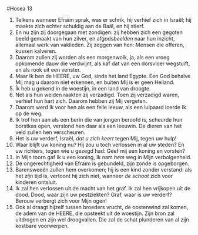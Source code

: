 #Hosea 13
1. Telkens wanneer Efraïm sprak, was er schrik, hij verhief zich in Israël; hij maakte zich echter schuldig aan de Baäl, en hij stierf. 
2. En nu zijn zij doorgegaan met zondigen: zij hebben zich een gegoten beeld gemaakt van hun zilver, en afgods*beelden* naar hun inzicht, allemaal werk van vaklieden. Zij zeggen van hen: Mensen die offeren, kussen kalveren. 
3. Daarom zullen zij worden als een morgenwolk, ja, als een vroeg opkomende dauw die verdwijnt, als kaf dat van een dorsvloer wegstuift, en als rook uit een venster. 
4. Maar Ik ben de HEERE, uw God, sinds het land Egypte. Een God behalve Mij mag u daarom niet erkennen, en buiten Mij is er geen Heiland. 
5. Ík heb u gekend in de woestijn, in een land van droogte. 
6. Net als hun weiden raakten zij verzadigd. Toen zij verzadigd waren, verhief hun hart zich. Daarom hebben zij Mij vergeten. 
7. Daarom werd Ik voor hen als een felle leeuw, als een luipaard loerde Ik op de weg. 
8. Ik trof hen aan als een berin die van jongen beroofd is, scheurde hun borstkas open, verslond hen daar als een leeuwin. De dieren van het veld zullen hen verscheuren. 
9. Het is uw verderf, Israël, *dat u zich keert* tegen Mij, tegen uw hulp! 
10. Waar blijft uw koning nu? Hij zou u toch verlossen in al uw steden? En uw richters, tegen wie u gezegd had: Geef mij een koning en vorsten? 
11. In Mijn toorn gaf Ik u een koning, Ik nam *hem* weg in Mijn verbolgenheid. 
12. De ongerechtigheid van Efraïm is gebundeld, zijn zonde is opgeborgen. 
13. Barensweeën zullen hem overkomen; hij is een kind zonder verstand: als het *zijn* tijd is, vertoont hij zich niet, wanneer *de schoot* zich voor kinderen ontsluit. 
14. Ik zal hen verlossen uit de macht van het graf. Ik zal hen vrijkopen uit de dood. Dood, waar zijn uw pestziekten? Graf, waar is uw verderf? Berouw verbergt zich voor Mijn ogen! 
15. Ook al draagt hijzelf tussen broeders vrucht, de oostenwind zal komen, de adem van de HEERE, die opsteekt uit de woestijn. Zijn bron zal uitdrogen en zijn wel droogvallen. Die zal de schat plunderen van al zijn kostbare voorwerpen.
